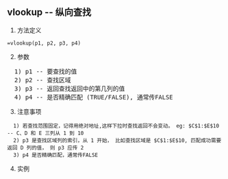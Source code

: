 ## vlookup -- 纵向查找
1. 方法定义
  ```excel
  =vlookup(p1, p2, p3, p4)
  ```
2. 参数
<pre>
  1) p1 -- 要查找的值
  2) p2 -- 查找区域
  3) p3 -- 返回查找返回中的第几列的值
  4) p4 -- 是否精确匹配 (TRUE/FALSE), 通常传FALSE
</pre>

3. 注意事项
```
  1) 若查找范围固定，记得用绝对地址,这样下拉时查找返回不会变动。 eg: $C$1:$E$10 -- C、D 和 E 三列从 1 到 10
  2) p3 是查找区域列的索引，从 1 开始， 比如查找区域是 $C$1:$E$10, 匹配成功需要返回 D 列的值， 则 p3 应传 2
  3) p4 是否精确匹配，通常传FALSE
```

4. 实例
